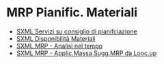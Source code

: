 # MRP Pianific. Materiali
- [SXML Servizi su consiglio di pianifciazione](Sorgenti/V3/ASE/M5SER_01.md)
- [SXML Disponibilità Materiali](Sorgenti/V3/ASE/M5SER_02.md)
- [SXML MRP - Analisi nel tempo](Sorgenti/V3/ASE/M5SER_06.md)
- [SXML MRP - Applic.Massa Sugg.MRP da Looc.up](Sorgenti/V3/ASE/M5SER_10.md)
